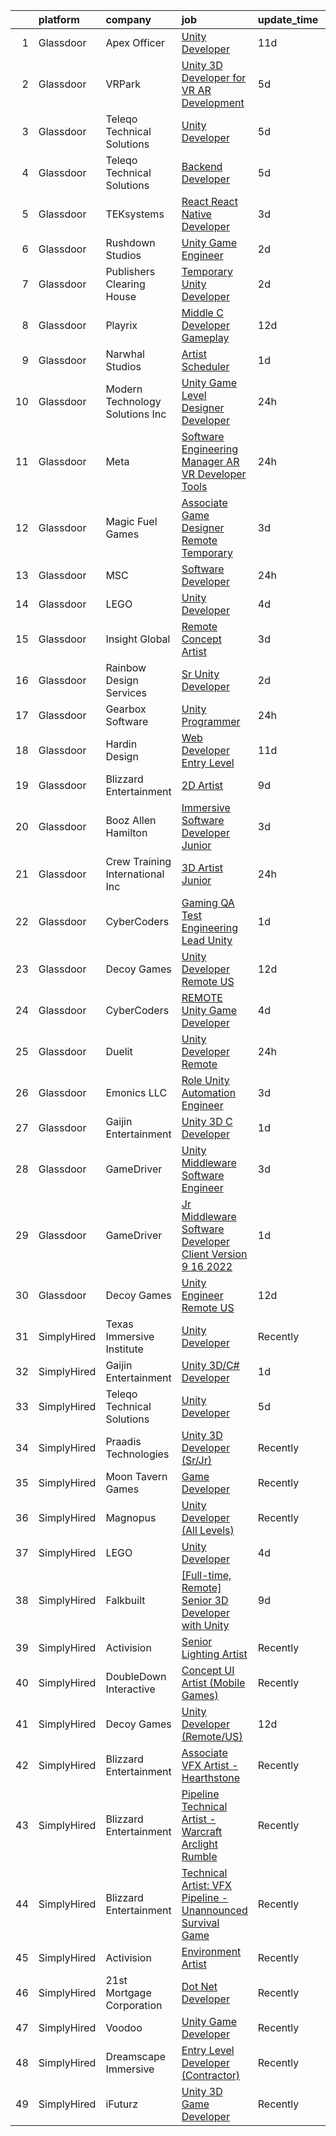 

|    | platform    | company                          | job                                                                                                                                                                                                                                                                                                                                                                                                                                                                                                                                                                                                                                                                                                                                                                                                                                                                                                                                                                                                                                                                                                                                                                                                                                                                                                                                                                                                                                                                                       | update_time   | location           |
|---:|:------------|:---------------------------------|:------------------------------------------------------------------------------------------------------------------------------------------------------------------------------------------------------------------------------------------------------------------------------------------------------------------------------------------------------------------------------------------------------------------------------------------------------------------------------------------------------------------------------------------------------------------------------------------------------------------------------------------------------------------------------------------------------------------------------------------------------------------------------------------------------------------------------------------------------------------------------------------------------------------------------------------------------------------------------------------------------------------------------------------------------------------------------------------------------------------------------------------------------------------------------------------------------------------------------------------------------------------------------------------------------------------------------------------------------------------------------------------------------------------------------------------------------------------------------------------|:--------------|:-------------------|
|  1 | Glassdoor   | Apex Officer                     | [Unity Developer](https://www.glassdoor.com/partner/jobListing.htm?pos=123&ao=1136043&s=58&guid=000001834f616ce7a881bd78b5f96c6c&src=GD_JOB_AD&t=SR&vt=w&ea=1&cs=1_cd19055c&cb=1663484128869&jobListingId=1008120574581&jrtk=3-0-1gd7m2r96j4im801-1gd7m2ra0k6f6801-3507746c161b6dc0-)                                                                                                                                                                                                                                                                                                                                                                                                                                                                                                                                                                                                                                                                                                                                                                                                                                                                                                                                                                                                                                                                                                                                                                                                     | 11d           | Las Vegas, NV      |
|  2 | Glassdoor   | VRPark                           | [Unity 3D Developer for VR AR Development](https://www.glassdoor.com/partner/jobListing.htm?pos=120&ao=1136043&s=58&guid=000001834f616ce7a881bd78b5f96c6c&src=GD_JOB_AD&t=SR&vt=w&ea=1&cs=1_7d01f8d4&cb=1663484128869&jobListingId=1008134316115&jrtk=3-0-1gd7m2r96j4im801-1gd7m2ra0k6f6801-e38182a1c25d7b2a-)                                                                                                                                                                                                                                                                                                                                                                                                                                                                                                                                                                                                                                                                                                                                                                                                                                                                                                                                                                                                                                                                                                                                                                            | 5d            | Hackensack, NJ     |
|  3 | Glassdoor   | Teleqo Technical Solutions       | [Unity Developer](https://www.glassdoor.com/partner/jobListing.htm?pos=113&ao=1136043&s=58&guid=000001834f616ce7a881bd78b5f96c6c&src=GD_JOB_AD&t=SR&vt=w&ea=1&cs=1_d04d82ae&cb=1663484128868&jobListingId=1008134134933&jrtk=3-0-1gd7m2r96j4im801-1gd7m2ra0k6f6801-7da6a69e60ae4104-)                                                                                                                                                                                                                                                                                                                                                                                                                                                                                                                                                                                                                                                                                                                                                                                                                                                                                                                                                                                                                                                                                                                                                                                                     | 5d            | Remote             |
|  4 | Glassdoor   | Teleqo Technical Solutions       | [Backend Developer](https://www.glassdoor.com/partner/jobListing.htm?pos=122&ao=1136043&s=58&guid=000001834f616ce7a881bd78b5f96c6c&src=GD_JOB_AD&t=SR&vt=w&ea=1&cs=1_885ae129&cb=1663484128869&jobListingId=1008134158031&jrtk=3-0-1gd7m2r96j4im801-1gd7m2ra0k6f6801-7d0e9462bc2c1747-)                                                                                                                                                                                                                                                                                                                                                                                                                                                                                                                                                                                                                                                                                                                                                                                                                                                                                                                                                                                                                                                                                                                                                                                                   | 5d            | Remote             |
|  5 | Glassdoor   | TEKsystems                       | [React   React Native Developer](https://www.glassdoor.com/partner/jobListing.htm?pos=106&ao=1110586&s=58&guid=000001834f616ce7a881bd78b5f96c6c&src=GD_JOB_AD&t=SR&vt=w&cs=1_a56ebfbd&cb=1663484128867&jobListingId=1008138885744&cpc=B076152010A3B66C&jrtk=3-0-1gd7m2r96j4im801-1gd7m2ra0k6f6801-90b61148cdc7414b--6NYlbfkN0AuKz8EBO1xHDEL7V2YF9xF3dC_I9B9i-Zw2Jh8clPMK3KTieKealHQySFBD4L6FvOEmF3wca2OGW08RVV5u5sNDBofSIE3rKMq93d54NmuIlikZM1S3-3ywENaqWzRotGWuI5uNB7NIQ2IEJKBYCBGc5_uyrSBDmO4JtXg7Ajb7BOgCSGBCMzxSvPUXRDuCsXYj6QiDqutKci2hEznXtpqVew1uw7aoWQ5ELQCl3U_BMUTNBs3Tc_hskp6jQcRLi3T646o66ZioU5KPEFav8nCeB5paJE82ma3uZQ7aqXAvuW-Ujj218r_1Tje5y6xXW56GUQcDV0W-JwggfMhiLXw4HVT89V7v4grZCt3tX6WaimuXpghY-Y8gh6MJ8CceQBGPvXdCjhDQu46uJv_1IQZf9plwQ-kFdsnjZPF_8llMfuRYgIGsHK_P-nMMuKoB-CMSGN11p115pjyBtFQMliZiJ7prGr46oKHnLRgIkJh28eMpEeOx7c83oKTcb5xHE6hOVqMXzKtJ0kUx4v6tY6F8BPP-f5BUfE2-VLqys1JGJs4Vo33SoSSZ51luPNiKRD3QGo-xVO-SLCHycLjv9lEPcKmRQFTBbAtAb__jy_jPHY3EqG3o-Ij6-7xdZRNEXd1soWdBilmgxRy4_PVAh9MmSKOEs-C7xeVsyT_dxc8GjrF1vxs5qT9648tXW2UXe01ecjXxwIv_GlD2MSmt2yggu2r360ObaBBSdm7VxhHh-B2uCGPKMNab6RhFw7L49w-efOGzDOruaQZGtSw_AeizsEoycEcqmfNFRbQoCVvR4vlGiuftk628CSYIZLtqYP7xApRXTB0o_nu_UDnY9EUMeImgG0v2-LdqZAS4JZREgeTa6mTGYUu570gMIvPTOXzVKi2cGU_awXC2ZLo6JTAXP6is8in1SE5o1ZQ4N1I_g%3D%3D)                                                                                                                                                                          | 3d            | Princeton, NJ      |
|  6 | Glassdoor   | Rushdown Studios                 | [Unity Game Engineer](https://www.glassdoor.com/partner/jobListing.htm?pos=102&ao=1110586&s=58&guid=000001834f616ce7a881bd78b5f96c6c&src=GD_JOB_AD&t=SR&vt=w&ea=1&cs=1_1efbd4aa&cb=1663484128866&jobListingId=1008142405086&cpc=1FDE87803EF93CD3&jrtk=3-0-1gd7m2r96j4im801-1gd7m2ra0k6f6801-a54601a77e60cd01--6NYlbfkN0DW9AWwtASGcU9OgsOBMUjNkrLP9Os-pina3i03KUbYFMF4zbfo1mwtMLnOEdE-ofLeg2ZFYQLvyRdG9Qd7Zk6GzYWrv0Z0UvclWxYHdki30n2Ymz-X56C1bYIaYQOuYfXVlEo1Itgf7VBis3cfsKjlW4HlyYBNgjKlKr9f_DvXHofZR3EktHS7DZfncz5MHRiKlayFK54OnVtG-2YxR6_gX8omZuOQNIbyggtE3NQIMDz3M9Q569yZT-_c3Bai3-AbgFVNnIg4H5yx63DVd2b9siOG2A43qtcDVPpaRNtWW-5Jb0aflB2B9qFWyUoHy0LsKgDib0bm1iPeywxgkAkKwKf443as6AuMXSgJt6pIbDBkLDmYsLXyILwU9F0uTlJr9JN6uOfg6DEDMeOCssPU_Q7JPdYqrid58w5VhrjFRG05yMtP4KvWrt_zXVHYF5BT1LctSbTtA6T6vgHs_dNTc4-60ywWvxAKoFLvCOdP8xZHUap1Hkvzm8svhm2ipik%3D)                                                                                                                                                                                                                                                                                                                                                                                                                                                                                                                                                                                                                              | 2d            | New York State     |
|  7 | Glassdoor   | Publishers Clearing House        | [Temporary Unity Developer](https://www.glassdoor.com/partner/jobListing.htm?pos=111&ao=1136043&s=58&guid=000001834f616ce7a881bd78b5f96c6c&src=GD_JOB_AD&t=SR&vt=w&ea=1&cs=1_173442ab&cb=1663484128868&jobListingId=1008142738987&jrtk=3-0-1gd7m2r96j4im801-1gd7m2ra0k6f6801-b4da1e9073320554-)                                                                                                                                                                                                                                                                                                                                                                                                                                                                                                                                                                                                                                                                                                                                                                                                                                                                                                                                                                                                                                                                                                                                                                                           | 2d            | Jericho, NY        |
|  8 | Glassdoor   | Playrix                          | [Middle C   Developer  Gameplay ](https://www.glassdoor.com/partner/jobListing.htm?pos=115&ao=1136043&s=58&guid=000001834f616ce7a881bd78b5f96c6c&src=GD_JOB_AD&t=SR&vt=w&cs=1_d950f483&cb=1663484128868&jobListingId=1008118610670&jrtk=3-0-1gd7m2r96j4im801-1gd7m2ra0k6f6801-3eeb4ef8963d6341-)                                                                                                                                                                                                                                                                                                                                                                                                                                                                                                                                                                                                                                                                                                                                                                                                                                                                                                                                                                                                                                                                                                                                                                                          | 12d           | Remote             |
|  9 | Glassdoor   | Narwhal Studios                  | [Artist Scheduler](https://www.glassdoor.com/partner/jobListing.htm?pos=128&ao=1136043&s=58&guid=000001834f616ce7a881bd78b5f96c6c&src=GD_JOB_AD&t=SR&vt=w&cs=1_96a0c842&cb=1663484128870&jobListingId=1008145149641&jrtk=3-0-1gd7m2r96j4im801-1gd7m2ra0k6f6801-61601e53a29b0d06-)                                                                                                                                                                                                                                                                                                                                                                                                                                                                                                                                                                                                                                                                                                                                                                                                                                                                                                                                                                                                                                                                                                                                                                                                         | 1d            | Remote             |
| 10 | Glassdoor   | Modern Technology Solutions  Inc | [Unity Game Level Designer  Developer](https://www.glassdoor.com/partner/jobListing.htm?pos=101&ao=1110586&s=58&guid=000001834f616ce7a881bd78b5f96c6c&src=GD_JOB_AD&t=SR&vt=w&cs=1_a2a4822f&cb=1663484128866&jobListingId=1008146370177&cpc=26740BCDE5E48596&jrtk=3-0-1gd7m2r96j4im801-1gd7m2ra0k6f6801-b0e1a1912a79faa8--6NYlbfkN0C26OT7h5zXl7z1yVTYwN1d43osiYS9hmGqw_eY7i5KFzRWaSyxghJjTLzNEsEWeJiAyZTJNCzGiMPRKQnZBS68asV9g5DJjolfUG9bicfCSj_3bCdjL2wC1PonPAr16aI1BAMEWaIFohpAVHcJlc2jm6rlTBjJo1_A_XD-YRiQAbcJ8ZvdwRNzkJeoRCIUNmP9cI6XLy7XF1fjojzVNJtxHwGd63TQeyO2xG6afJiLVRvedubLaaaluZO_EO1wTd9jCJSufg7ozgPCrYjrQL_9CpyM7DO2k8mr62Tsv8uro8JZh0A9ijrZhhpj9eseY24z3R1lV4A7ebB2JSGmGH_VuAKstZD7ZkTubaMuSTBX5ztsZZoFKhdyB4zB7ilnzPorPNKilZ3xt5SPfwtOTGiryx1WNMf9w3cuQFDUwUygWqkJ9KI8GtMj)                                                                                                                                                                                                                                                                                                                                                                                                                                                                                                                                                                                                                                                                                                | 24h           | Huntsville, AL     |
| 11 | Glassdoor   | Meta                             | [Software Engineering Manager  AR VR   Developer Tools](https://www.glassdoor.com/partner/jobListing.htm?pos=103&ao=1110586&s=58&guid=000001834f616ce7a881bd78b5f96c6c&src=GD_JOB_AD&t=SR&vt=w&cs=1_fea0a97f&cb=1663484128866&jobListingId=1008146626886&cpc=149B3D5996025BBA&jrtk=3-0-1gd7m2r96j4im801-1gd7m2ra0k6f6801-17557c42fdc8b75d--6NYlbfkN0DYl4UJW4r1Vl7FEn6T9F-rD9lpC-0oMJVSiWjK_MGUd8e8cHXcpv6KPyjLHZEfqkVQyaynndbu6pL3H9sRYDGxerKt4kbV4_BrnotzfbejBdk749M--u6S4WtPPjkSx9gUemBOQcLC_4Kqi_f9Z2bXq1PAbY9pUxscEKq_Lv9zulJNPnig673QdFt3i5WW_T1bxk96Zs0NaL5nWyQLEyYshCyhAvSUuyqCpf3JSvG_GgANtIrYr-w1o8eCVhRZsgfMdxjrGs79NsiPrR58oihMWWr2fTB3-M9ICM5GMdnPrfwb3kUcBAVVfv_0iO-b0kNhjxGram1wE4BNSxYNFPqU4aHoYKnQcn2jfHzGfZo1LVJQj1ajmtvR7g0J3Q1hgEk-8NHomH3fOP24CEPFw2Szgsy8cLY7LRFMbCXRuwh8PAF-_5ROJuDyY4tl3huwQIQZ_XS-cmhjZ6kYrW716zYuJsroo5YH_Qkq7tnlo97-11Y2huWdTqbny-Mah-tQoRD6kkf_D8goAuZHS0CcG7T1xXL_kMDJe3gs9HzkeYeRkXCGo03bTRqZ4xnmFsSf2_U2_75niRb0taxAozfjxHn8gwi8qR2EZgTT7KPTFeAE5GZh2TH6rgaoiiwpXDxVTIBgJXwBaG69BzXv2Oe1-T5ORpOJmizuq8f-Vkowcych_Ns3DV6c-US9_8TysvDt3AxLpV7e95HQDBZwX3mTJ7tmi9pVwSSFY4hEiKtv6dAaaScdV3uIQMQl96Q3rtUa3CqO5Sgg0-xeIGRlyqnpDdfBVPsGbyTOKRzZeCSdYBbGw5qjARuwE_XPfCJWkKb10GWYZZj7pyrjGCv9qKDl0bAegtqVECDMYMG2aazFCb1jBACW1XyDjUXAKDmFH0dd-4NeatTwLqIiEiEfeIfYRFjtgeEa2hCx7eeUmgd4qO0vf71ff5xRZMuFmhSxNNWj6h4Zlrm39oUI1NB1WwKYjioe1EDn1EMq_9hXZMfVYVaS25EJTk7DFrLAzIlcK2OeHpPd5C4GcZBB7wJAJowK0RAqFAMuun-zVbpHjCsQLRkQ_5BAoRBMV_IDUtrP3nU2ntY%3D) | 24h           | Redmond, WA        |
| 12 | Glassdoor   | Magic Fuel Games                 | [Associate Game Designer  Remote  Temporary ](https://www.glassdoor.com/partner/jobListing.htm?pos=125&ao=1136043&s=58&guid=000001834f616ce7a881bd78b5f96c6c&src=GD_JOB_AD&t=SR&vt=w&ea=1&cs=1_c7b6cd82&cb=1663484128869&jobListingId=1008140490739&jrtk=3-0-1gd7m2r96j4im801-1gd7m2ra0k6f6801-249d119d694ced8d-)                                                                                                                                                                                                                                                                                                                                                                                                                                                                                                                                                                                                                                                                                                                                                                                                                                                                                                                                                                                                                                                                                                                                                                         | 3d            | Remote             |
| 13 | Glassdoor   | MSC                              | [Software Developer](https://www.glassdoor.com/partner/jobListing.htm?pos=104&ao=1110586&s=58&guid=000001834f616ce7a881bd78b5f96c6c&src=GD_JOB_AD&t=SR&vt=w&ea=1&cs=1_90899475&cb=1663484128867&jobListingId=1008146280648&cpc=9908D8D4413DBB8A&jrtk=3-0-1gd7m2r96j4im801-1gd7m2ra0k6f6801-0aa0a83226b07f56--6NYlbfkN0DeZOsDAfcp17O4twm7F-viT3y2TrbaEfPZG_XIBg39RBg5QngQ2MVocoDuu4YBocDwjtnzLi7618Cmt5HM7-1bN6Gycwu6ZESGjL64LSh3QDtVTL08NhK_No9vJbCJSnqRQMwYp2Lum8UvVEJLGjDptVl89lJmY5o63i4Bqxx2AN8_bEmfKYYzGfSUnlKYMpCuUThDeyN6pXDiA9W74fFQXZAcaddJe31PmZUtdA1kiVrGN7k11k75ukKGjC0iO_2S3jzpVorJR04s07Xlk9r8SFbemvjiMpUyDBExHQIucAkukUR4n8FNzP9sLBwqZIO-U_I5DmvalsPtJec0zCJQuuVn_5o3E4SbR2n6vcBXA5hShXYb8LRsxZY59OhYNoyMeuUTjYY-4KR14UDgHdaEFx-OWoWVHgAfRBFSjXB0A7r7fNBlduKzVxc2HFCU8nKSqB44BW8L1vbfFhrTm0icd4m5f-zMgAd5YYFdWs1T4Q10xAjdd-budQ6mdgDvP4vUMrNrllPYFSDvZqrlXXsfokqYDOztozhNOTzjO7Y6B4X2iT46aTklHMUgkwzn60aRPBLtlv-WvcsMuOvi7oQEG-dk4FB2RmFTIrxNRNTqlApBY5hAFzDGtrswcXzaMvCZLpNcKdVnFnyIX-of3SVjckBO1nYbYP1hYeQ3E7D2tyGX9Jne4OIma6oaL1m2xd1J8Jk4htZbbSqDMOlRMcGx_uPvHTVuhiZTimR2hvixrRw5F-5lAeFKQcF6Rpgb1d0%3D)                                                                                                                                                                                                                                                                                                                                                               | 24h           | New York, NY       |
| 14 | Glassdoor   | LEGO                             | [Unity Developer](https://www.glassdoor.com/partner/jobListing.htm?pos=110&ao=1136043&s=58&guid=000001834f616ce7a881bd78b5f96c6c&src=GD_JOB_AD&t=SR&vt=w&cs=1_b1fda699&cb=1663484128867&jobListingId=1008137808602&jrtk=3-0-1gd7m2r96j4im801-1gd7m2ra0k6f6801-660576d780ede973-)                                                                                                                                                                                                                                                                                                                                                                                                                                                                                                                                                                                                                                                                                                                                                                                                                                                                                                                                                                                                                                                                                                                                                                                                          | 4d            | Irvine, CA         |
| 15 | Glassdoor   | Insight Global                   | [Remote Concept Artist](https://www.glassdoor.com/partner/jobListing.htm?pos=108&ao=1110586&s=58&guid=000001834f616ce7a881bd78b5f96c6c&src=GD_JOB_AD&t=SR&vt=w&cs=1_76f93c2e&cb=1663484128867&jobListingId=1008139690174&cpc=2CAED5C921A5F994&jrtk=3-0-1gd7m2r96j4im801-1gd7m2ra0k6f6801-2b0e9ba5bec63c0a--6NYlbfkN0BKkHZu3wF05EeDimN_p6sYpKCMArvwa95YdH7UpkaBCqc7l59ErwqcyE8VoIfttn7izDPnG9RTw471fF0tc_E7kS3rvaL6PT4o8lLBk2bnATl0bamSrPBxyfMvurTIHTEf26yLwcrYYzMKqHXxwpnoS1v-5K02P9w-6ImfEgw4stj-caz2SYsMyG2h78fV3OQG21fOq7CxASvc-6WRY8rVER5x2ghVMTDqF02yGUwmLyTRwnaQ6_O7P8bn5t0FFFtrX9rc4qZ1rCfqgA9Ld34h080AcimIKovK5C8q9odlsmMS2BFo4ubnmxNCewl_UU6fHpXXpdonDGnLqxF41KaCT028YhaVXJz0jcb1eK61IBjb2yqo1pSNQ0J9bzHXOofHM-7jaa_8SPwib-c0f4L3sHzC5UuXllgI3JoeD0Sv0eNEjyvi7nq2Wlt9T_3STPcFT4gSVOs5mmmhQabrQnckT_4FvZLCEQIjZDDxQn33MA%3D%3D)                                                                                                                                                                                                                                                                                                                                                                                                                                                                                                                                                                                                                                                   | 3d            | Burlingame, CA     |
| 16 | Glassdoor   | Rainbow Design Services          | [Sr  Unity Developer](https://www.glassdoor.com/partner/jobListing.htm?pos=114&ao=1136043&s=58&guid=000001834f616ce7a881bd78b5f96c6c&src=GD_JOB_AD&t=SR&vt=w&ea=1&cs=1_bdc2bcef&cb=1663484128868&jobListingId=1008142753229&jrtk=3-0-1gd7m2r96j4im801-1gd7m2ra0k6f6801-78ff7e4797b03afd-)                                                                                                                                                                                                                                                                                                                                                                                                                                                                                                                                                                                                                                                                                                                                                                                                                                                                                                                                                                                                                                                                                                                                                                                                 | 2d            | Remote             |
| 17 | Glassdoor   | Gearbox Software                 | [Unity Programmer](https://www.glassdoor.com/partner/jobListing.htm?pos=116&ao=1136043&s=58&guid=000001834f616ce7a881bd78b5f96c6c&src=GD_JOB_AD&t=SR&vt=w&ea=1&cs=1_19d7d1e9&cb=1663484128869&jobListingId=1008146289898&jrtk=3-0-1gd7m2r96j4im801-1gd7m2ra0k6f6801-f72621018b39b19c-)                                                                                                                                                                                                                                                                                                                                                                                                                                                                                                                                                                                                                                                                                                                                                                                                                                                                                                                                                                                                                                                                                                                                                                                                    | 24h           | Frisco, TX         |
| 18 | Glassdoor   | Hardin Design                    | [Web Developer  Entry Level ](https://www.glassdoor.com/partner/jobListing.htm?pos=127&ao=1136043&s=58&guid=000001834f616ce7a881bd78b5f96c6c&src=GD_JOB_AD&t=SR&vt=w&cs=1_1fe21f62&cb=1663484128869&jobListingId=1008122099293&jrtk=3-0-1gd7m2r96j4im801-1gd7m2ra0k6f6801-842bbe8638753006-)                                                                                                                                                                                                                                                                                                                                                                                                                                                                                                                                                                                                                                                                                                                                                                                                                                                                                                                                                                                                                                                                                                                                                                                              | 11d           | Madison, WI        |
| 19 | Glassdoor   | Blizzard Entertainment           | [2D Artist](https://www.glassdoor.com/partner/jobListing.htm?pos=121&ao=1136043&s=58&guid=000001834f616ce7a881bd78b5f96c6c&src=GD_JOB_AD&t=SR&vt=w&cs=1_b683d7c8&cb=1663484128869&jobListingId=1008126791248&jrtk=3-0-1gd7m2r96j4im801-1gd7m2ra0k6f6801-1e1a183b619c93b7-)                                                                                                                                                                                                                                                                                                                                                                                                                                                                                                                                                                                                                                                                                                                                                                                                                                                                                                                                                                                                                                                                                                                                                                                                                | 9d            | Irvine, CA         |
| 20 | Glassdoor   | Booz Allen Hamilton              | [Immersive Software Developer  Junior](https://www.glassdoor.com/partner/jobListing.htm?pos=130&ao=1136043&s=58&guid=000001834f616ce7a881bd78b5f96c6c&src=GD_JOB_AD&t=SR&vt=w&cs=1_73cfa790&cb=1663484128871&jobListingId=1008139885473&jrtk=3-0-1gd7m2r96j4im801-1gd7m2ra0k6f6801-42a1a03182f0bd7c-)                                                                                                                                                                                                                                                                                                                                                                                                                                                                                                                                                                                                                                                                                                                                                                                                                                                                                                                                                                                                                                                                                                                                                                                     | 3d            | San Antonio, TX    |
| 21 | Glassdoor   | Crew Training International  Inc | [3D Artist Junior](https://www.glassdoor.com/partner/jobListing.htm?pos=124&ao=1136043&s=58&guid=000001834f616ce7a881bd78b5f96c6c&src=GD_JOB_AD&t=SR&vt=w&ea=1&cs=1_4f46c5b7&cb=1663484128869&jobListingId=1008146280585&jrtk=3-0-1gd7m2r96j4im801-1gd7m2ra0k6f6801-be5af4bc563d1b69-)                                                                                                                                                                                                                                                                                                                                                                                                                                                                                                                                                                                                                                                                                                                                                                                                                                                                                                                                                                                                                                                                                                                                                                                                    | 24h           | Jacksonville, FL   |
| 22 | Glassdoor   | CyberCoders                      | [Gaming QA Test Engineering Lead   Unity](https://www.glassdoor.com/partner/jobListing.htm?pos=107&ao=1110586&s=58&guid=000001834f616ce7a881bd78b5f96c6c&src=GD_JOB_AD&t=SR&vt=w&ea=1&cs=1_b91ec0dc&cb=1663484128867&jobListingId=1008144550272&cpc=6FC5BA77C9A4CD78&jrtk=3-0-1gd7m2r96j4im801-1gd7m2ra0k6f6801-00d84b7bcc5efc02--6NYlbfkN0CpFJQzrgRR8WqXWK1qKKEqALWJw739KlKqr2H-MSI4eoBlI4EFrmor2FYZMP3muM0WPbgzlvHn77IwwA5Z5gQeNhX9v7MxwgwfXKHxeeDk8AQ-zc3kiC-XSdvpba5Nh12K1kPm_4beFlr5SJgownx7KSWOSUyADhedamjDaSeqTQP4TSuJMlTmNb7_IvopBvVAB8I4n5gbCsJ_x3LCE_V6ff222e2_9Pwa0lY0g1Spblks8HAEL7KxOf4B0zU7LozivRpYlThA8CS00U1JXsgMC5Swmy8lgu-jCfHppaioxm9MGKzidkmBrQcHr5V5oTbWhpqqpQg6QlnhOJHTJ3v9cb2NH43F7XfuhZcu-gKs2L9HSjeKo1DsNoUmEZI2vIDl_vGmKnSksg-d7tjxWrwpewfRwnwcdSckSAFre8HNxzx-6ZemXbZFYnEhe5dfdd7ZJuB3-o7zISbmCKQB20eNdyEwg8ElA9KuQl8ZH3J0NMooI9SE1i5IAWD-iuvt675ehDtu3-CVMvvDHMA94Psjcn5m27v4KQDBZRV9M1QdbyYwSP1qQQPuKBzsIJNscwaxvvmiJFFZDGwEQzcy0M96nx2dPFGICX23DXCmQxQGV3qIhsnVBLPzfCG0Muqxjdxj_HXpHTyz1yxzICRLCEr0XwqDpqImDHP_k7fO1as2kh4j1FsivqZ2mcwJ6wWpXu5cP8986b3gY8AK069JL70WWfV1AxDwUr8kQo0yDJsVcwU1AGw3gWlJQgvfJH9VXKBXhGrhDsFVidGS1UVmSMPlwMXW8AzRwWZOWoGGfFfoPn35gUL7Zx2ZM8JWxjCTOfr9rqbzc2Dzo5SW1cjjPIuAE1x-p2Xt2kP1OcC0dra1zLalVIHN-XeXeoXAfC5jWUJyXuqdv91IBpZBLMZUgNmjUkxd_uHxgQ_WF3Rhx005MgqP2BIIOUeKl4OIV4cTRJ0C4FzKcmeXgRLvIMJmuAWG_rzCxBCDw4o%3D)                                                                                                          | 1d            | Austin, TX         |
| 23 | Glassdoor   | Decoy Games                      | [Unity Developer  Remote US ](https://www.glassdoor.com/partner/jobListing.htm?pos=117&ao=1136043&s=58&guid=000001834f616ce7a881bd78b5f96c6c&src=GD_JOB_AD&t=SR&vt=w&ea=1&cs=1_8ea8df5c&cb=1663484128869&jobListingId=1008119531448&jrtk=3-0-1gd7m2r96j4im801-1gd7m2ra0k6f6801-9992df91de9ca1c1-)                                                                                                                                                                                                                                                                                                                                                                                                                                                                                                                                                                                                                                                                                                                                                                                                                                                                                                                                                                                                                                                                                                                                                                                         | 12d           | Boston, MA         |
| 24 | Glassdoor   | CyberCoders                      | [REMOTE Unity Game Developer](https://www.glassdoor.com/partner/jobListing.htm?pos=105&ao=1110586&s=58&guid=000001834f616ce7a881bd78b5f96c6c&src=GD_JOB_AD&t=SR&vt=w&ea=1&cs=1_85220ebd&cb=1663484128867&jobListingId=1008138159619&cpc=6FC5BA77C9A4CD78&jrtk=3-0-1gd7m2r96j4im801-1gd7m2ra0k6f6801-2dff4c794f92042d--6NYlbfkN0CpFJQzrgRR8WqXWK1qKKEqALWJw739KlKqr2H-MSI4eoBlI4EFrmor2FYZMP3muM3WVW6zEB-TZmDgQGieZZe4tx0yTj4bTKTyWkbsFsvMWpqZnENp_TXMB-Knrap-XaVPidheeO-6JcBHnxgbI39fUbeAouOh7LX4im0NHTSed40k5SDtHAIx9noYtZ2ZgBb4llK3u9xyBy2p9AQVwbab23_JEueTkKmT9HimXeV8wI61UsRmLyon-uBpxLM30_XOF1lmdlqnBRdAH2xS228nHEs9bsLwF2UCTSZJyE5QjY1rUUq19ZQ6YPm9VpVIY6jB2ebrBU93xFIzIbQ5vUdKG-ATLWqlV33fU6-pHdjbT7niKAW3JYW8qe4M9PF_c6U6NliECM2vBmBX1zl6mZvPPXP-D-wZZ0zAzasc0FFKVBqrecmKzp8oCiN0pgUSxVTk9LkhXacTAoToPG0fq1RQvsKY1RsSDgbBVwBffBt-_fenFzm7oG-wM6S_zmX5aqHZRnnEf7HuYV-xVOumqOiXOPUqZ6tAmhF3BejWFr4Z7Mq7L0O1ZJXtpdxAFclg9w_pjxEV8u4yz2PM23t4iAfxutmrMxAKplXK3n1yByDejCEbs0IuebX3MzxWD1X1OSKD6qxMnSjd7rrjo0pPkywtTScZQ6LAJPZcEsn9VTTgn35im4Y3MybnLhANydH-Xn8O9Jsj3uSyGUrCFgaLdgf8Ej1rwqlxncQ7H1rs_Mg69A17EPSvWs_qUJkjc9vaVUoFmQD434fPLitFcRNhKwMC7OpPjqyyi4NGh1d49MXyp20RBMm0RwQImVF83eHFn3e7ufdPyZ3p7bddX4MkI2p-87wh_oc3NouzIqhmpDMQzbMyBmz0nKNe7kV8B_0pzcWeUwa7QYBj3c9s8-nXTPonCaLYVzRkPG_PSneZypedeuZvOEn3DdBKkvMRjOmYS_KWrtj9iaYhEPQUUd7hRT-nGYLyFW4FAonUj34brWsppw%3D%3D)                                                                                                        | 4d            | New York, NY       |
| 25 | Glassdoor   | Duelit                           | [Unity Developer  Remote ](https://www.glassdoor.com/partner/jobListing.htm?pos=109&ao=1136043&s=58&guid=000001834f616ce7a881bd78b5f96c6c&src=GD_JOB_AD&t=SR&vt=w&cs=1_6808baba&cb=1663484128867&jobListingId=1008146888659&jrtk=3-0-1gd7m2r96j4im801-1gd7m2ra0k6f6801-32f66aac3cf961f7-)                                                                                                                                                                                                                                                                                                                                                                                                                                                                                                                                                                                                                                                                                                                                                                                                                                                                                                                                                                                                                                                                                                                                                                                                 | 24h           | Remote             |
| 26 | Glassdoor   | Emonics LLC                      | [Role  Unity Automation Engineer](https://www.glassdoor.com/partner/jobListing.htm?pos=119&ao=1136043&s=58&guid=000001834f616ce7a881bd78b5f96c6c&src=GD_JOB_AD&t=SR&vt=w&ea=1&cs=1_6b1c9d86&cb=1663484128869&jobListingId=1008139191643&jrtk=3-0-1gd7m2r96j4im801-1gd7m2ra0k6f6801-598eaad1ea783722-)                                                                                                                                                                                                                                                                                                                                                                                                                                                                                                                                                                                                                                                                                                                                                                                                                                                                                                                                                                                                                                                                                                                                                                                     | 3d            | Remote             |
| 27 | Glassdoor   | Gaijin Entertainment             | [Unity 3D C  Developer](https://www.glassdoor.com/partner/jobListing.htm?pos=112&ao=1136043&s=58&guid=000001834f616ce7a881bd78b5f96c6c&src=GD_JOB_AD&t=SR&vt=w&cs=1_e8c45802&cb=1663484128868&jobListingId=1008144484647&jrtk=3-0-1gd7m2r96j4im801-1gd7m2ra0k6f6801-3087f5dd4425a04f-)                                                                                                                                                                                                                                                                                                                                                                                                                                                                                                                                                                                                                                                                                                                                                                                                                                                                                                                                                                                                                                                                                                                                                                                                    | 1d            | Remote             |
| 28 | Glassdoor   | GameDriver                       | [Unity Middleware Software Engineer](https://www.glassdoor.com/partner/jobListing.htm?pos=126&ao=1136043&s=58&guid=000001834f616ce7a881bd78b5f96c6c&src=GD_JOB_AD&t=SR&vt=w&ea=1&cs=1_f18754e8&cb=1663484128869&jobListingId=1008139268773&jrtk=3-0-1gd7m2r96j4im801-1gd7m2ra0k6f6801-2e8ffad6da9056eb-)                                                                                                                                                                                                                                                                                                                                                                                                                                                                                                                                                                                                                                                                                                                                                                                                                                                                                                                                                                                                                                                                                                                                                                                  | 3d            | Remote             |
| 29 | Glassdoor   | GameDriver                       | [Jr  Middleware Software Developer  Client Version 9 16 2022 ](https://www.glassdoor.com/partner/jobListing.htm?pos=118&ao=1136043&s=58&guid=000001834f616ce7a881bd78b5f96c6c&src=GD_JOB_AD&t=SR&vt=w&ea=1&cs=1_d13350b9&cb=1663484128869&jobListingId=1008145078005&jrtk=3-0-1gd7m2r96j4im801-1gd7m2ra0k6f6801-29a5dff4d5e5cdee-)                                                                                                                                                                                                                                                                                                                                                                                                                                                                                                                                                                                                                                                                                                                                                                                                                                                                                                                                                                                                                                                                                                                                                        | 1d            | Remote             |
| 30 | Glassdoor   | Decoy Games                      | [Unity Engineer  Remote US ](https://www.glassdoor.com/partner/jobListing.htm?pos=129&ao=1136043&s=58&guid=000001834f616ce7a881bd78b5f96c6c&src=GD_JOB_AD&t=SR&vt=w&ea=1&cs=1_c22a3476&cb=1663484128871&jobListingId=1008119531465&jrtk=3-0-1gd7m2r96j4im801-1gd7m2ra0k6f6801-4b60ae3ec17115e5-)                                                                                                                                                                                                                                                                                                                                                                                                                                                                                                                                                                                                                                                                                                                                                                                                                                                                                                                                                                                                                                                                                                                                                                                          | 12d           | Boston, MA         |
| 31 | SimplyHired | Texas Immersive Institute        | [Unity Developer](https://www.simplyhired.com/job/xsx4ESwUMkdjW7C0uYGMcHDZ2mGpny2HahBniUJtGFO86Bd48YzTXA?q=unity+developer)                                                                                                                                                                                                                                                                                                                                                                                                                                                                                                                                                                                                                                                                                                                                                                                                                                                                                                                                                                                                                                                                                                                                                                                                                                                                                                                                                               | Recently      | Remote             |
| 32 | SimplyHired | Gaijin Entertainment             | [Unity 3D/C# Developer](https://www.simplyhired.com/job/IvGjPjaReZlii_chqFXwZbhH-exhF11K7UhLGsOHR5xbCrHD2Q0bQw?q=unity+developer)                                                                                                                                                                                                                                                                                                                                                                                                                                                                                                                                                                                                                                                                                                                                                                                                                                                                                                                                                                                                                                                                                                                                                                                                                                                                                                                                                         | 1d            | Remote             |
| 33 | SimplyHired | Teleqo Technical Solutions       | [Unity Developer](https://www.simplyhired.com/job/HR-NRiHzychiYvpM9nGjtgg9AgwtvWrnRYrDv5PAfxbLLGr361j25w?q=unity+developer)                                                                                                                                                                                                                                                                                                                                                                                                                                                                                                                                                                                                                                                                                                                                                                                                                                                                                                                                                                                                                                                                                                                                                                                                                                                                                                                                                               | 5d            | Remote             |
| 34 | SimplyHired | Praadis Technologies             | [Unity 3D Developer (Sr/Jr)](https://www.simplyhired.com/job/31hotB1dwgPWYBaitSQQZU9riUutiqrBqEYaldY05gk1bCzps8fI9g?q=unity+developer)                                                                                                                                                                                                                                                                                                                                                                                                                                                                                                                                                                                                                                                                                                                                                                                                                                                                                                                                                                                                                                                                                                                                                                                                                                                                                                                                                    | Recently      | Princeton, NJ      |
| 35 | SimplyHired | Moon Tavern Games                | [Game Developer](https://www.simplyhired.com/job/_BdlaAZ9HTANT7nftpkLtSW0TpycBdefW2qVLBHNhxJXWG0OqNb94g?q=unity+developer)                                                                                                                                                                                                                                                                                                                                                                                                                                                                                                                                                                                                                                                                                                                                                                                                                                                                                                                                                                                                                                                                                                                                                                                                                                                                                                                                                                | Recently      | Austin, TX         |
| 36 | SimplyHired | Magnopus                         | [Unity Developer (All Levels)](https://www.simplyhired.com/job/vPypX05jFCjXy9ymS1tlMhP8Zpx81wwzBDbU2anSTS_WypcGgAQCYg?q=unity+developer)                                                                                                                                                                                                                                                                                                                                                                                                                                                                                                                                                                                                                                                                                                                                                                                                                                                                                                                                                                                                                                                                                                                                                                                                                                                                                                                                                  | Recently      | Los Angeles, CA    |
| 37 | SimplyHired | LEGO                             | [Unity Developer](https://www.simplyhired.com/job/_KMJykRHxzggJNHE480Gs-y0mU9929SxuTem-9JMwRlarvDY_IeM_A?q=unity+developer)                                                                                                                                                                                                                                                                                                                                                                                                                                                                                                                                                                                                                                                                                                                                                                                                                                                                                                                                                                                                                                                                                                                                                                                                                                                                                                                                                               | 4d            | Irvine, CA         |
| 38 | SimplyHired | Falkbuilt                        | [[Full-time, Remote] Senior 3D Developer with Unity](https://www.simplyhired.com/job/Dwwsm9If2ATVJZwIWt814zW85whRZGfvuqFBbGx5dU2PhpYXLNvKKA?q=unity+developer)                                                                                                                                                                                                                                                                                                                                                                                                                                                                                                                                                                                                                                                                                                                                                                                                                                                                                                                                                                                                                                                                                                                                                                                                                                                                                                                            | 9d            | Remote             |
| 39 | SimplyHired | Activision                       | [Senior Lighting Artist](https://www.simplyhired.com/job/rqkm93C89xQg3RKg-0DOvSBbzEsMF4zZzW_K8-DoX-FMg880HxkKWw?q=unity+developer)                                                                                                                                                                                                                                                                                                                                                                                                                                                                                                                                                                                                                                                                                                                                                                                                                                                                                                                                                                                                                                                                                                                                                                                                                                                                                                                                                        | Recently      | Novato, CA         |
| 40 | SimplyHired | DoubleDown Interactive           | [Concept UI Artist (Mobile Games)](https://www.simplyhired.com/job/TOxGl5diRsz23HAJC9oePvNB-v4d2dBG2z6ABLiDKoxs86ndD_kO9w?q=unity+developer)                                                                                                                                                                                                                                                                                                                                                                                                                                                                                                                                                                                                                                                                                                                                                                                                                                                                                                                                                                                                                                                                                                                                                                                                                                                                                                                                              | Recently      | Seattle, WA        |
| 41 | SimplyHired | Decoy Games                      | [Unity Developer (Remote/US)](https://www.simplyhired.com/job/U4ikt_e15o-o97lbIa4lIJfTiq7T-nARHAmjGBTk5WJXDO6HJOKXPw?q=unity+developer)                                                                                                                                                                                                                                                                                                                                                                                                                                                                                                                                                                                                                                                                                                                                                                                                                                                                                                                                                                                                                                                                                                                                                                                                                                                                                                                                                   | 12d           | Boston, MA         |
| 42 | SimplyHired | Blizzard Entertainment           | [Associate VFX Artist - Hearthstone](https://www.simplyhired.com/job/npzx9Srzh2nXb282llyE7B1XTbu3nGO2QQfd8rYbVSIH0uXj-hjJhQ?q=unity+developer)                                                                                                                                                                                                                                                                                                                                                                                                                                                                                                                                                                                                                                                                                                                                                                                                                                                                                                                                                                                                                                                                                                                                                                                                                                                                                                                                            | Recently      | Irvine, CA         |
| 43 | SimplyHired | Blizzard Entertainment           | [Pipeline Technical Artist - Warcraft Arclight Rumble](https://www.simplyhired.com/job/zvZ0g3W7YM-S1r1Gklb65jsViDiphOKA6Wm7VgGgj8cYQYAk1UeFeg?q=unity+developer)                                                                                                                                                                                                                                                                                                                                                                                                                                                                                                                                                                                                                                                                                                                                                                                                                                                                                                                                                                                                                                                                                                                                                                                                                                                                                                                          | Recently      | Irvine, CA         |
| 44 | SimplyHired | Blizzard Entertainment           | [Technical Artist: VFX Pipeline - Unannounced Survival Game](https://www.simplyhired.com/job/LjBYXeLA-0AxbmaC_Dh8JjcU3tj0mP9A7-gFBd5X7Pw0qOUAh1F8tg?q=unity+developer)                                                                                                                                                                                                                                                                                                                                                                                                                                                                                                                                                                                                                                                                                                                                                                                                                                                                                                                                                                                                                                                                                                                                                                                                                                                                                                                    | Recently      | Irvine, CA         |
| 45 | SimplyHired | Activision                       | [Environment Artist](https://www.simplyhired.com/job/XQjLEesU3FvvoUPdp54VHqJgfPuh1zqiDAX4EnzSTWRqkb7ou5bjPg?q=unity+developer)                                                                                                                                                                                                                                                                                                                                                                                                                                                                                                                                                                                                                                                                                                                                                                                                                                                                                                                                                                                                                                                                                                                                                                                                                                                                                                                                                            | Recently      | Woodland Hills, CA |
| 46 | SimplyHired | 21st Mortgage Corporation        | [Dot Net Developer](https://www.simplyhired.com/job/EGRQAiY53TICJxtUHsDSlq-KP4RKqfRCNocZFTvPJXMjLVDjyUcOEQ?q=unity+developer)                                                                                                                                                                                                                                                                                                                                                                                                                                                                                                                                                                                                                                                                                                                                                                                                                                                                                                                                                                                                                                                                                                                                                                                                                                                                                                                                                             | Recently      | Knoxville, TN      |
| 47 | SimplyHired | Voodoo                           | [Unity Game Developer](https://www.simplyhired.com/job/NLFQkH33HD_35Ds9kXakUpzo0YFJySLM-k9B6PMS8pvyK5pcffPR_g?q=unity+developer)                                                                                                                                                                                                                                                                                                                                                                                                                                                                                                                                                                                                                                                                                                                                                                                                                                                                                                                                                                                                                                                                                                                                                                                                                                                                                                                                                          | Recently      | Remote             |
| 48 | SimplyHired | Dreamscape Immersive             | [Entry Level Developer (Contractor)](https://www.simplyhired.com/job/KXMRU_w6r_YrLnBTHRQ5r_DZz4I9aAzGs977xjoKVeY7qhpYoG8aOA?q=unity+developer)                                                                                                                                                                                                                                                                                                                                                                                                                                                                                                                                                                                                                                                                                                                                                                                                                                                                                                                                                                                                                                                                                                                                                                                                                                                                                                                                            | Recently      | Remote             |
| 49 | SimplyHired | iFuturz                          | [Unity 3D Game Developer](https://www.simplyhired.com/job/rKKooFdoLNypuJvT7UvRyB73g70dBVltiEJIa6g5-pd7jl3GfOJ1pQ?q=unity+developer)                                                                                                                                                                                                                                                                                                                                                                                                                                                                                                                                                                                                                                                                                                                                                                                                                                                                                                                                                                                                                                                                                                                                                                                                                                                                                                                                                       | Recently      | Norcross, GA       |